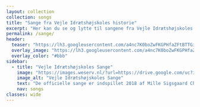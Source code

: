 ```yaml
---
layout: collection
collection: songs
title: "Sange fra Vejle Idrætshøjskoles historie"
excerpt: "Her kan du se og lytte til sangene fra Vejle Idrætshøjskoles historie."
permalink: /sange/
header:
  teaser: "https://lh3.googleusercontent.com/a4nc7K0boZwFKGPHfaZFtBTTGiQezgx5bcpSR_nICwwZhTe6JvpqaG8jpagRV6kKOW7Mztl5L941Lbu1jbnKBeyOE_2epjiN-fu9GALRZRf0kU7d-AO3AXXSZPzwMnC6wDcmkGLBtg"
  overlay_image: "https://lh3.googleusercontent.com/a4nc7K0boZwFKGPHfaZFtBTTGiQezgx5bcpSR_nICwwZhTe6JvpqaG8jpagRV6kKOW7Mztl5L941Lbu1jbnKBeyOE_2epjiN-fu9GALRZRf0kU7d-AO3AXXSZPzwMnC6wDcmkGLBtg"
  overlay_color: "#bbb"
sidebar:
  - title: "Vejle Idrætshøjskoles Sange"
    image: "https://images.weserv.nl/?url=https://drive.google.com/uc?id=10k7zuB8CRXnnKxBye_kIzKdBnO5uKGwi&w=300&a=attention&t=square"
    image_alt: "Vejle Idrætshøjskoles Sange"
    text: "De officielle sange er indspillet 2018 af Mille Sigsgaard Christensen, Charlotte Støjberg og Kristian Enevoldsen. **Køb den eller stream den fra din foretrukne musiktjeneste**, fx [Youtube Music](https://music.youtube.com/playlist?list=OLAK5uy_kJSIIxRYv_Q9FeqfCbfPu1fXGwV4j3-Kk), [Itunes](https://itunes.apple.com/album/-/id1444457441), [Deezer](https://www.deezer.com/da/album/81167962), [Tidal](https://listen.tidal.com/album/99556066), [Spotify](https://play.spotify.com/album/6vpvN8PtyRg7wYLUqIdlbI), [YouSee](https://musik.yousee.dk/album/202470120/vejle-idraetshojskoles-sange)."
    nav: songs
classes: wide
---
```

